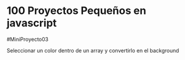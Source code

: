 # 100 Proyectos Pequeños en javascript

#MiniProyecto03

Seleccionar un color dentro de un array y convertirlo en el background
